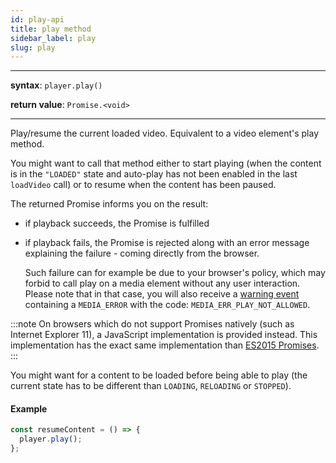 ```yaml
---
id: play-api
title: play method
sidebar_label: play
slug: play
---
```


---

**syntax**: `player.play()`

**return value**: `Promise.<void>`

---

Play/resume the current loaded video. Equivalent to a video element's play
method.

You might want to call that method either to start playing (when the content is
in the `"LOADED"` state and auto-play has not been enabled in the last
`loadVideo` call) or to resume when the content has been paused.

The returned Promise informs you on the result:

- if playback succeeds, the Promise is fulfilled

- if playback fails, the Promise is rejected along with an error message
  explaining the failure - coming directly from the browser.

  Such failure can for example be due to your browser's policy, which may
  forbid to call play on a media element without any user interaction.
  Please note that in that case, you will also receive a
  [warning event](../errors.md) containing a `MEDIA_ERROR` with the code:
  `MEDIA_ERR_PLAY_NOT_ALLOWED`.

:::note
On browsers which do not support Promises natively (such as Internet
Explorer 11), a JavaScript implementation is provided instead. This
implementation has the exact same implementation than [ES2015 Promises](https://developer.mozilla.org/en-US/docs/Web/JavaScript/Reference/Global_Objects/Promise).
:::

You might want for a content to be loaded before being able to play (the
current state has to be different than `LOADING`, `RELOADING` or `STOPPED`).

#### Example

```js
const resumeContent = () => {
  player.play();
};
```
